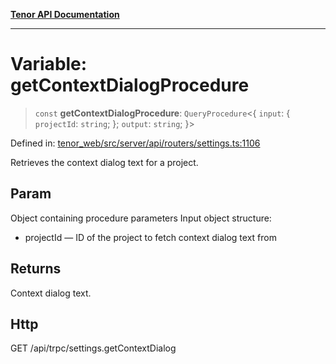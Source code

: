 [**Tenor API Documentation**](../../README.md)

***

# Variable: getContextDialogProcedure

> `const` **getContextDialogProcedure**: `QueryProcedure`\<\{ `input`: \{ `projectId`: `string`; \}; `output`: `string`; \}\>

Defined in: [tenor\_web/src/server/api/routers/settings.ts:1106](https://github.com/Apantli/Tenor/blob/b33873959b5093fc3e3d66ac4f230a78a6395bbd/tenor_web/src/server/api/routers/settings.ts#L1106)

Retrieves the context dialog text for a project.

## Param

Object containing procedure parameters
Input object structure:
- projectId — ID of the project to fetch context dialog text from

## Returns

Context dialog text.

## Http

GET /api/trpc/settings.getContextDialog
